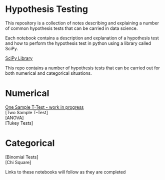 # Hypothesis Testing

This repository is a collection of notes describing and explaining a number of common hypothesis tests that can be carried in data science.

Each notebook contains a description and explanation of a hypothesis test and how to perform the hypothesis test in python using a library called SciPy.

[SciPy Library](https://www.scipy.org/)

This repo contains a number of hypothesis tests that can be carried out for both numerical and categorical situations.

# Numerical
[One Sample T-Test - work in progress](https://github.com/rosslogan702/hypothesis_testing_notes/blob/master/one_sample_t_tests.ipynb)  
[Two Sample T-Test]  
[ANOVA]  
[Tukey Tests]  

# Categorical
[Binomial Tests]  
[Chi Square]  

Links to these notebooks will follow as they are completed
